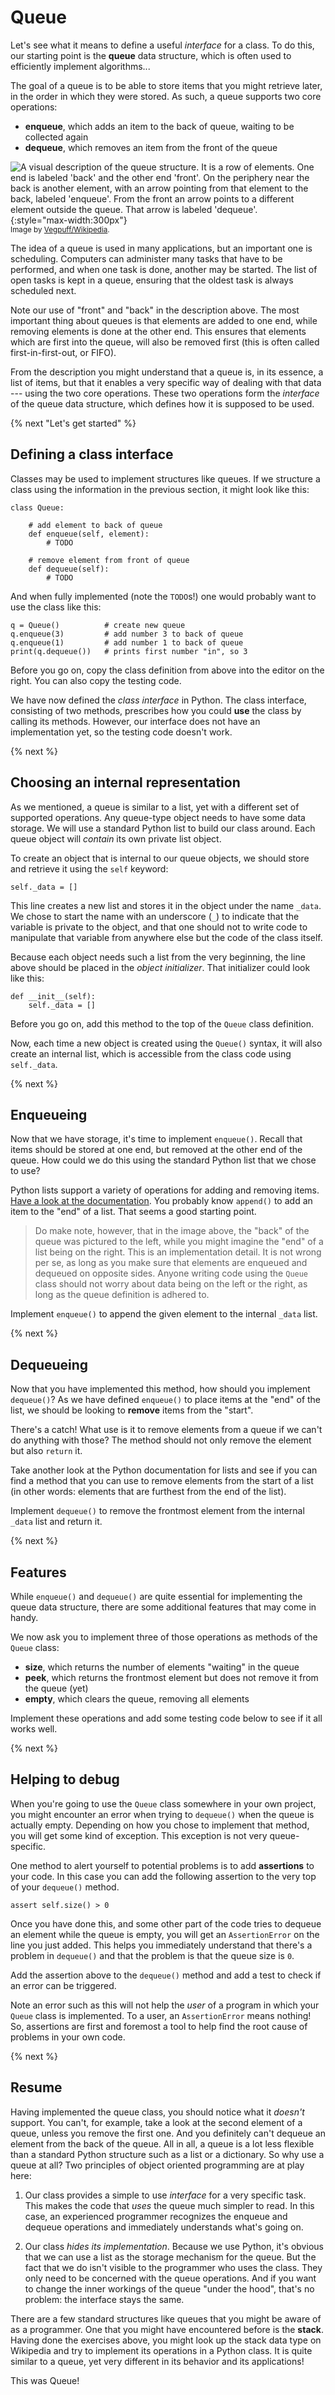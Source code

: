 # Queue

Let's see what it means to define a useful *interface* for a class. To do this, our starting point is the **queue** data structure, which is often used to efficiently implement algorithms...

The goal of a queue is to be able to store items that you might retrieve later, in the order in which they were stored. As such, a queue supports two core operations:

- **enqueue**, which adds an item to the back of queue, waiting to be collected again
- **dequeue**, which removes an item from the front of the queue

![A visual description of the queue structure. It is a row of elements. One end is labeled 'back' and the other end 'front'. On the periphery near the back is another element, with an arrow pointing from that element to the back, labeled 'enqueue'. From the front an arrow points to a different element outside the queue. That arrow is labeled 'dequeue'.](wikipedia_queue.png){:style="max-width:300px"}  
<small>Image by [Vegpuff/Wikipedia](https://commons.wikimedia.org/wiki/File:Data_Queue.svg).</small>

The idea of a queue is used in many applications, but an important one is scheduling. Computers can administer many tasks that have to be performed, and when one task is done, another may be started. The list of open tasks is kept in a queue, ensuring that the oldest task is always scheduled next.

Note our use of "front" and "back" in the description above. The most important thing about queues is that elements are added to one end, while removing elements is done at the other end. This ensures that elements which are first into the queue, will also be removed first (this is often called first-in-first-out, or FIFO).

From the description you might understand that a queue is, in its essence, a list of items, but that it enables a very specific way of dealing with that data --- using the two core operations. These two operations form the *interface* of the queue data structure, which defines how it is supposed to be used.


{% next "Let's get started" %}


## Defining a class interface

Classes may be used to implement structures like queues. If we structure a class using the information in the previous section, it might look like this:

    class Queue:

        # add element to back of queue
        def enqueue(self, element):
            # TODO

        # remove element from front of queue
        def dequeue(self):
            # TODO

And when fully implemented (note the `TODO`s!) one would probably want to use the class like this:

    q = Queue()          # create new queue
    q.enqueue(3)         # add number 3 to back of queue
    q.enqueue(1)         # add number 1 to back of queue
    print(q.dequeue())   # prints first number "in", so 3

Before you go on, copy the class definition from above into the editor on the right. You can also copy the testing code.

We have now defined the *class interface* in Python. The class interface, consisting of two methods, prescribes how you could **use** the class by calling its methods. However, our interface does not have an implementation yet, so the testing code doesn't work.

{% next %}


## Choosing an internal representation

As we mentioned, a queue is similar to a list, yet with a different set of supported operations. Any queue-type object needs to have some data storage. We will use a standard Python list to build our class around. Each queue object will *contain* its own private list object.

To create an object that is internal to our queue objects, we should store and retrieve it using the `self` keyword:

    self._data = []

This line creates a new list and stores it in the object under the name `_data`. We chose to start the name with an underscore (`_`) to indicate that the variable is private to the object, and that one should not to write code to manipulate that variable from anywhere else but the code of the class itself.

Because each object needs such a list from the very beginning, the line above should be placed in the *object initializer*. That initializer could look like this:

    def __init__(self):
        self._data = []

Before you go on, add this method to the top of the `Queue` class definition.

Now, each time a new object is created using the `Queue()` syntax, it will also create an internal list, which is accessible from the class code using `self._data`.

{% next %}


## Enqueueing

Now that we have storage, it's time to implement `enqueue()`. Recall that items should be stored at one end, but removed at the other end of the queue. How could we do this using the standard Python list that we chose to use?

Python lists support a variety of operations for adding and removing items. [Have a look at the documentation](https://docs.python.org/3/library/stdtypes.html#mutable-sequence-types). You probably know `append()` to add an item to the "end" of a list. That seems a good starting point.

> Do make note, however, that in the image above, the "back" of the queue was pictured to the left, while you might imagine the "end" of a list being on the right. This is an implementation detail. It is not wrong per se, as long as you make sure that elements are enqueued and dequeued on opposite sides. Anyone writing code using the `Queue` class should not worry about data being on the left or the right, as long as the queue definition is adhered to.

Implement `enqueue()` to append the given element to the internal `_data` list.

{% next %}


## Dequeueing

Now that you have implemented this method, how should you implement `dequeue()`? As we have defined `enqueue()` to place items at the "end" of the list, we should be looking to **remove** items from the "start".

There's a catch! What use is it to remove elements from a queue if we can't do anything with those? The method should not only remove the element but also `return` it.

Take another look at the Python documentation for lists and see if you can find a method that you can use to remove elements from the start of a list (in other words: elements that are furthest from the end of the list).

Implement `dequeue()` to remove the frontmost element from the internal `_data` list and return it.

{% next %}


## Features

While `enqueue()` and `dequeue()` are quite essential for implementing the queue data structure, there are some additional features that may come in handy.

We now ask you to implement three of those operations as methods of the `Queue` class:

- **size**, which returns the number of elements "waiting" in the queue
- **peek**, which returns the frontmost element but does not remove it from the queue (yet)
- **empty**, which clears the queue, removing all elements

Implement these operations and add some testing code below to see if it all works well.

{% next %}


## Helping to debug

When you're going to use the `Queue` class somewhere in your own project, you might encounter an error when trying to `dequeue()` when the queue is actually empty. Depending on how you chose to implement that method, you will get some kind of exception. This exception is not very queue-specific.

One method to alert yourself to potential problems is to add **assertions** to your code. In this case you can add the following assertion to the very top of your `dequeue()` method.

    assert self.size() > 0

Once you have done this, and some other part of the code tries to dequeue an element while the queue is empty, you will get an `AssertionError` on the line you just added. This helps you immediately understand that there's a problem in `dequeue()` and that the problem is that the queue size is `0`.

Add the assertion above to the `dequeue()` method and add a test to check if an error can be triggered.

Note an error such as this will not help the *user* of a program in which your `Queue` class is implemented. To a user, an `AssertionError` means nothing! So, assertions are first and foremost a tool to help find the root cause of problems in your own code.

{% next %}


## Resume

Having implemented the queue class, you should notice what it *doesn't* support. You can't, for example, take a look at the second element of a queue, unless you remove the first one. And you definitely can't dequeue an element from the back of the queue. All in all, a queue is a lot less flexible than a standard Python structure such as a list or a dictionary. So why use a queue at all? Two principles of object oriented programming are at play here:

1. Our class provides a simple to use *interface* for a very specific task. This makes the code that *uses* the queue much simpler to read. In this case, an experienced programmer recognizes the enqueue and dequeue operations and immediately understands what's going on.

2. Our class *hides its implementation*. Because we use Python, it's obvious that we can use a list as the storage mechanism for the queue. But the fact that we do isn't visible to the programmer who uses the class. They only need to be concerned with the queue operations. And if you want to change the inner workings of the queue "under the hood", that's no problem: the interface stays the same.

There are a few standard structures like queues that you might be aware of as a programmer. One that you might have encountered before is the **stack**. Having done the exercises above, you might look up the stack data type on Wikipedia and try to implement its operations in a Python class. It is quite similar to a queue, yet very different in its behavior and its applications!

This was Queue!






